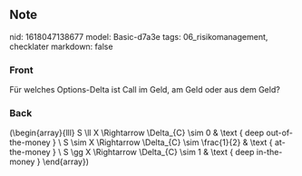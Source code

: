 ## Note
nid: 1618047138677
model: Basic-d7a3e
tags: 06_risikomanagement, checklater
markdown: false

### Front
Für welches Options-Delta ist Call im Geld, am Geld oder aus dem Geld?

### Back
\(\begin{array}{lll}
S \ll X \Rightarrow \Delta_{C} \sim 0 & \text { deep out-of-the-money } \\
S \sim X \Rightarrow \Delta_{C} \sim \frac{1}{2} & \text { at-the-money } \\
S  \gg X \Rightarrow \Delta_{C} \sim 1 & \text { deep in-the-money }
\end{array}\)
